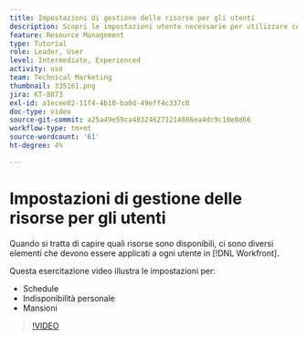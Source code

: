 ```yaml
---
title: Impostazioni di gestione delle risorse per gli utenti
description: Scopri le impostazioni utente necessarie per utilizzare correttamente gli strumenti di gestione delle risorse.
feature: Resource Management
type: Tutorial
role: Leader, User
level: Intermediate, Experienced
activity: use
team: Technical Marketing
thumbnail: 335161.png
jira: KT-8873
exl-id: a1ecee82-11f4-4b10-ba0d-49eff4c337c0
doc-type: video
source-git-commit: a25a49e59ca483246271214886ea4dc9c10e8d66
workflow-type: tm+mt
source-wordcount: '61'
ht-degree: 4%

---
```


# Impostazioni di gestione delle risorse per gli utenti

Quando si tratta di capire quali risorse sono disponibili, ci sono diversi elementi che devono essere applicati a ogni utente in [!DNL Workfront].

Questa esercitazione video illustra le impostazioni per:

* Schedule
* Indisponibilità personale
* Mansioni

>[!VIDEO](https://video.tv.adobe.com/v/335161/?quality=12&learn=on)
